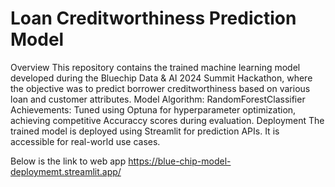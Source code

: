# Loan Creditworthiness Prediction Model

Overview
This repository contains the trained machine learning model developed during the Bluechip Data & AI 2024 Summit Hackathon, where the objective was to predict borrower creditworthiness based on various loan and customer attributes.
Model
Algorithm: RandomForestClassifier
Achievements: Tuned using Optuna for hyperparameter optimization, achieving competitive Accuraccy scores during evaluation.
Deployment
The trained model is deployed using Streamlit for prediction APIs. It is accessible for real-world use cases.

Below is the link to web app
https://blue-chip-model-deploymemt.streamlit.app/
